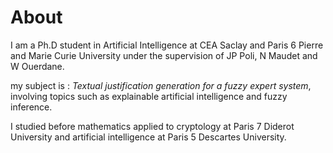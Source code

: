 # About

I am a Ph.D student in Artificial Intelligence at CEA Saclay and Paris 6 Pierre and Marie Curie University under the supervision of JP Poli, N Maudet and W Ouerdane.

my subject is : *Textual justification generation for a fuzzy expert system*, involving topics such as explainable artificial intelligence and fuzzy inference.

I studied before mathematics applied to cryptology at Paris 7 Diderot University and artificial intelligence at Paris 5 Descartes University.

